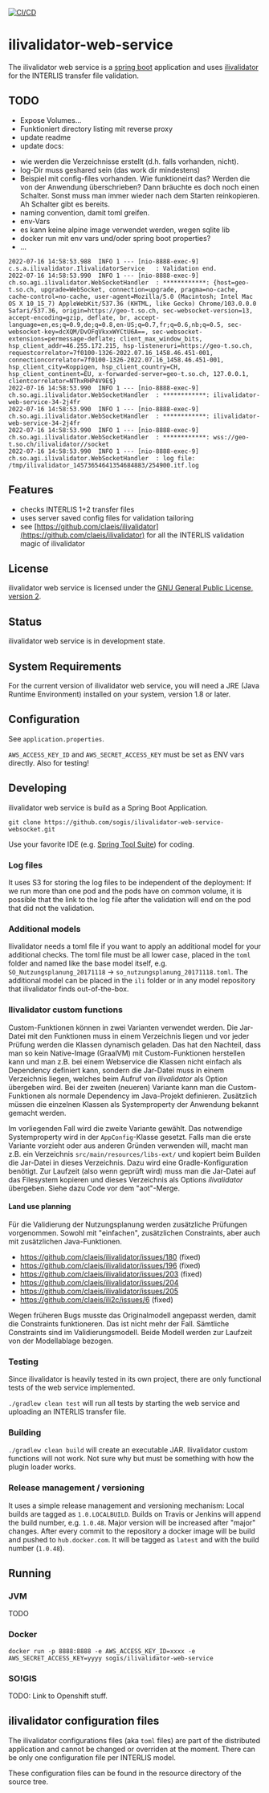 [![CI/CD](https://github.com/sogis/ilivalidator-web-service/actions/workflows/main.yml/badge.svg)](https://github.com/sogis/ilivalidator-web-service/actions/workflows/main.yml)

# ilivalidator-web-service

The ilivalidator web service is a [spring boot](https://projects.spring.io/spring-boot/) application and uses [ilivalidator](https://github.com/claeis/ilivalidator) for the INTERLIS transfer file validation.

## TODO
- Expose Volumes...
- Funktioniert directory listing mit reverse proxy
- update readme
- update docs:
 * wie werden die Verzeichnisse erstellt (d.h. falls vorhanden, nicht).
 * log-Dir muss geshared sein (das work dir mindestens)
 * Beispiel mit config-files vorhanden. Wie funktioneirt das? Werden die von der Anwendung überschrieben? Dann bräuchte es doch noch einen Schalter. Sonst muss man immer wieder nach dem Starten reinkopieren. Ah Schalter gibt es bereits.
 * naming convention, damit toml greifen.
 * env-Vars
 * es kann keine alpine image verwendet werden, wegen sqlite lib
 * docker run mit env vars und/oder spring boot properties?
 * ...



```
2022-07-16 14:58:53.988  INFO 1 --- [nio-8888-exec-9] c.s.a.ilivalidator.IlivalidatorService   : Validation end.
2022-07-16 14:58:53.990  INFO 1 --- [nio-8888-exec-9] ch.so.agi.ilivalidator.WebSocketHandler  : ************: {host=geo-t.so.ch, upgrade=WebSocket, connection=upgrade, pragma=no-cache, cache-control=no-cache, user-agent=Mozilla/5.0 (Macintosh; Intel Mac OS X 10_15_7) AppleWebKit/537.36 (KHTML, like Gecko) Chrome/103.0.0.0 Safari/537.36, origin=https://geo-t.so.ch, sec-websocket-version=13, accept-encoding=gzip, deflate, br, accept-language=en,es;q=0.9,de;q=0.8,en-US;q=0.7,fr;q=0.6,nb;q=0.5, sec-websocket-key=dcXQM/DvOFqVkxxWYCtU6A==, sec-websocket-extensions=permessage-deflate; client_max_window_bits, hsp_client_addr=46.255.172.215, hsp-listeneruri=https://geo-t.so.ch, requestcorrelator=7f0100-1326-2022.07.16_1458.46.451-001, connectioncorrelator=7f0100-1326-2022.07.16_1458.46.451-001, hsp_client_city=Koppigen, hsp_client_country=CH, hsp_client_continent=EU, x-forwarded-server=geo-t.so.ch, 127.0.0.1, clientcorrelator=NThxRHP4V9E$}
2022-07-16 14:58:53.990  INFO 1 --- [nio-8888-exec-9] ch.so.agi.ilivalidator.WebSocketHandler  : ************: ilivalidator-web-service-34-2j4fr
2022-07-16 14:58:53.990  INFO 1 --- [nio-8888-exec-9] ch.so.agi.ilivalidator.WebSocketHandler  : ************: ilivalidator-web-service-34-2j4fr
2022-07-16 14:58:53.990  INFO 1 --- [nio-8888-exec-9] ch.so.agi.ilivalidator.WebSocketHandler  : ************: wss://geo-t.so.ch/ilivalidator//socket
2022-07-16 14:58:53.990  INFO 1 --- [nio-8888-exec-9] ch.so.agi.ilivalidator.WebSocketHandler  : log file: /tmp/ilivalidator_14573654641354684883/254900.itf.log

```

## Features

* checks INTERLIS 1+2 transfer files
* uses server saved config files for validation tailoring
* see [https://github.com/claeis/ilivalidator](https://github.com/claeis/ilivalidator) for all the INTERLIS validation magic of ilivalidator 

## License

ilivalidator web service is licensed under the [GNU General Public License, version 2](LICENSE).

## Status

ilivalidator web service is in development state.

## System Requirements

For the current version of ilivalidator web service, you will need a JRE (Java Runtime Environment) installed on your system, version 1.8 or later.

## Configuration
See `application.properties`. 

`AWS_ACCESS_KEY_ID` and `AWS_SECRET_ACCESS_KEY` must be set as ENV vars directly. Also for testing!

## Developing

ilivalidator web service is build as a Spring Boot Application.

`git clone https://github.com/sogis/ilivalidator-web-service-websocket.git` 

Use your favorite IDE (e.g. [Spring Tool Suite](https://spring.io/tools/sts/all)) for coding.

### Log files
It uses S3 for storing the log files to be independent of the deployment: If we run more than one pod and the pods have on common volume, it is possible that the link to the log file after the validation will end on the pod that did not the validation. 

### Additional models

Ilivalidator needs a toml file if you want to apply an additional model for your additional checks. The toml file must be all lower case, placed in the `toml` folder and named like the base model itself, e.g. `SO_Nutzungsplanung_20171118` -> `so_nutzungsplanung_20171118.toml`. The additional model can be placed in the `ili` folder or in any model repository that ilivalidator finds out-of-the-box.

### Ilivalidator custom functions

Custom-Funktionen können in zwei Varianten verwendet werden. Die Jar-Datei mit den Funktionen muss in einem Verzeichnis liegen und vor jeder Prüfung werden die Klassen dynamisch geladen. Das hat den Nachteil, dass man so kein Native-Image (GraalVM) mit Custom-Funktionen herstellen kann und man z.B. bei einem Webservice die Klassen nicht einfach als Dependency definiert kann, sondern die Jar-Datei muss in einem Verzeichnis liegen, welches beim Aufruf von _ilivalidator_ als Option übergeben wird. Bei der zweiten (neueren) Variante kann man die Custom-Funktionen als normale Dependency im Java-Projekt definieren. Zusätzlich müssen die einzelnen Klassen als Systemproperty der Anwendung bekannt gemacht werden. 

Im vorliegenden Fall wird die zweite Variante gewählt. Das notwendige Systemproperty wird in der `AppConfig`-Klasse gesetzt. Falls man die erste Variante vorzieht oder aus anderen Gründen verwenden will, macht man z.B. ein Verzeichnis `src/main/resources/libs-ext/` und kopiert beim Builden die Jar-Datei in dieses Verzeichnis. Dazu wird eine Gradle-Konfiguration benötigt. Zur Laufzeit (also wenn geprüft wird) muss man die Jar-Datei auf das Filesystem kopieren und dieses Verzeichnis als Options _ilivalidator_ übergeben. Siehe dazu Code vor dem "aot"-Merge.

#### Land use planning

Für die Validierung der Nutzungsplanung werden zusätzliche Prüfungen vorgenommen. Sowohl mit "einfachen", zusätzlichen Constraints, aber auch mit zusätzlichen Java-Funktionen. 

- https://github.com/claeis/ilivalidator/issues/180 (fixed)
- https://github.com/claeis/ilivalidator/issues/196 (fixed)
- https://github.com/claeis/ilivalidator/issues/203 (fixed)
- https://github.com/claeis/ilivalidator/issues/204
- https://github.com/claeis/ilivalidator/issues/205
- https://github.com/claeis/ili2c/issues/6 (fixed)

Wegen früheren Bugs musste das Originalmodell angepasst werden, damit die Constraints funktioneren. Das ist nicht mehr der Fall. Sämtliche Constraints sind im Validierungsmodell. Beide Modell werden zur Laufzeit von der Modellablage bezogen.

### Testing

Since ilivalidator is heavily tested in its own project, there are only functional tests of the web service implemented.

`./gradlew clean test` will run all tests by starting the web service and uploading an INTERLIS transfer file.

### Building

`./gradlew clean build` will create an executable JAR. Ilivalidator custom functions will not work. Not sure why but must be something with how the plugin loader works. 

### Release management / versioning

It uses a simple release management and versioning mechanism: Local builds are tagged as `1.0.LOCALBUILD`. Builds on Travis or Jenkins will append the build number, e.g. `1.0.48`. Major version will be increased after "major" changes. After every commit to the repository a docker image will be build and pushed to `hub.docker.com`. It will be tagged as `latest` and with the build number (`1.0.48`).

## Running

### JVM
TODO


### Docker
```
docker run -p 8888:8888 -e AWS_ACCESS_KEY_ID=xxxx -e AWS_SECRET_ACCESS_KEY=yyyy sogis/ilivalidator-web-service
```

### SO!GIS
TODO: Link to Openshift stuff.


## ilivalidator configuration files

The ilivalidator configurations files (aka `toml` files) are part of the distributed application and cannot be changed or overriden at the moment. There can be only one configuration file per INTERLIS model.

These configuration files can be found in the resource directory of the source tree.




